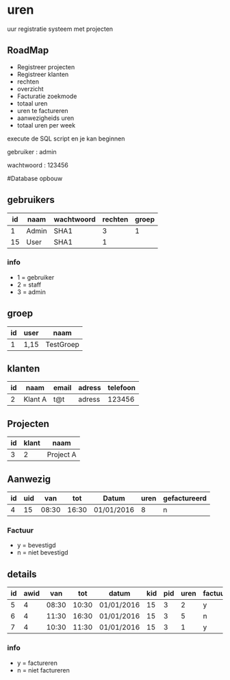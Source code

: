 # uren
uur registratie systeem met projecten

## RoadMap
+ Registreer projecten
+ Registreer klanten
+ rechten
+ overzicht
+ Facturatie zoekmode
+ totaal uren
+ uren te factureren
+ aanwezigheids uren
+ totaal uren per week

execute de SQL script en je kan beginnen 

gebruiker : admin 

wachtwoord : 123456

#Database opbouw

## gebruikers
| id |   naam 	 | wachtwoord | rechten |groep|
|----|-----------|------------|---------|-----|
| 1	 |	 Admin	 | 	  SHA1	  |    3  	|  1  |
| 15 | 	 User	 |    SHA1	  |	   1  	|     |
### info
- 1 = gebruiker
- 2 = staff
- 3 = admin

## groep
| id | user  |    naam 	 |
|----|-------|-----------|
| 1  |  1,15 | TestGroep |

## klanten
| id |	 naam  | email | adress | telefoon |
|----|---------|-------|--------|----------|
| 2	 | Klant A |  t@t  | adress |  123456  |

## Projecten
| id | klant |    naam 	 |
|----|-------|-----------|
| 3	 |   2   | Project A |

## Aanwezig
| id |  uid | van  |  tot |	  Datum   | uren |gefactureerd|
|----|------|------|------|-----------|------|------------|
| 4	 |	15  | 08:30| 16:30|01/01/2016 |   8	 |		n	  |

### Factuur
+ y = bevestigd
+ n = niet bevestigd

## details
| id | awid |  van  |  tot  |	 datum	 | kid | pid | uren | factuur | info |
|----|------|-------|-------|------------|-----|-----|------|---------|------|
| 5	 |	 4  | 08:30 | 10:30 | 01/01/2016 | 15  |  3  | 	2   |	y     | info |
| 6	 |	 4  | 11:30 | 16:30 | 01/01/2016 | 15  |  3  | 	5   |	n     | info |
| 7	 |	 4  | 10:30 | 11:30 | 01/01/2016 | 15  |  3  | 	1   |	y     | info |

### info
+ y = factureren
+ n = niet factureren
